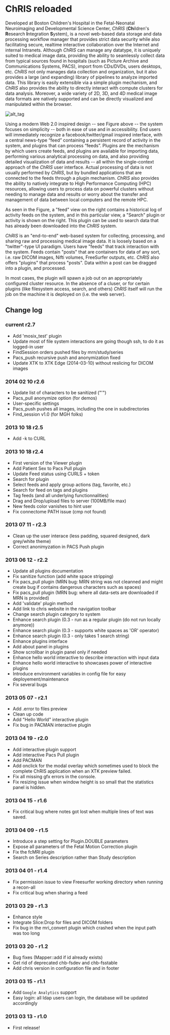 ChRIS reloaded
==============

Developed at Boston Children's Hospital in the Fetal-Neonatal Neuroimaging and Developmental Science Center, _ChRIS_ (**Ch**ildren's **R**esearch **I**ntegration **S**ystem), is a novel web-based data storage and data processing workflow manager that provides strict data security while also facilitating secure, realtime interactive collaboration over the Internet and internal Intranets. Although _ChRIS_ can manage any datatype, it is uniquely suited to medical image data, providing the ability to seamlessly collect data from typical sources found in hospitals (such as Picture Archive and Communications Systems, PACS), import from CDs/DVDs, users desktops, etc. _ChRIS_ not only manages data collection and organization, but it also provides a large (and expanding) library of pipelines to analyze imported data. This library is easily extensible via a simple plugin mechanism, and _ChRIS_ also provides the ability to directly interact with compute clusters for data analysis. Moreover, a wide variety of 2D, 3D, and 4D medical image data formats are natively supported and can be directly visualized and manipulated within the browser.

![alt_tag](https://raw.github.com/FNNDSC/chrisreloaded/master/doc/images/1_feed.png)

Using a modern Web 2.0 inspired design -- see Figure above -- the system focuses on simplicity -- both in ease of use and in accessibility. End users will immediately recognize a facebook/twitter/gmail inspired interface, with a central news-type “feed” containing a persistent record of activity in the system, and plugins that can process “feeds”. Plugins are the mechanism by which users create feeds, and plugins are available for importing data, performing various analytical processing on data, and also providing detailed visualization of data and results -- all within the single-context approach of the _ChRIS_ user interface. Actual processing of data is not usually performed by _ChRIS_, but by bundled applications that are connected to the feeds through a plugin mechanism. _ChRIS_ also provides the ability to natively integrate to High Performance Computing (HPC) resources, allowing users to process data on powerful clusters without needing to manage data and results or worry about the transfer and management of data between local computers and the remote HPC.

As seen in the Figure, a "feed" view on the right contains a historical log of activity feeds on the system, and in this particular view, a "Search" plugin or activity is shown on the right. This plugin can be used to search data that has already been downloaded into the _ChRIS_ system.

_ChRIS_ is an "end-to-end" web-based system for collecting, processing, and sharing raw and processing medical image data. It is loosely based on a "twitter"-type UI paradigm. Users have "feeds" that track interaction with the system. Feeds contain "posts" that are containers for data of any sort, i.e. raw DICOM images, Nifti volumes, FreeSurfer outputs, etc. _ChRIS_ also offers "plugins" that process "posts". Data within a post can be dragged into a plugin, and processed.

In most cases, the plugin will spawn a job out on an appropriately configured cluster resource. In the absence of a cluser, or for certain plugins (like filesystem access, search, and others) _ChRIS_ itself will run the job on the machine it is deployed on (i.e. the web server).


## Change log ##

### current **r2.7** ###
* Add 'mosix_test' plugin
* Update most of file system interactions are going though ssh, to do it as logged-in user
* FindSession orders pushed files by  mrn/study/series
* Pacs_push recursive push and anonymization fixed
* Update XTK to XTK Edge (2014-03-10) without reslicing for DICOM images

### 2014 02 10 **r2.6** ###
* Update list of characters to be sanitized ("'")
* Pacs_pull anonymize option (for demos)
* User-specific settings
* Pacs_push pushes all images, including the one in subdirectories
* Find_session v1.0 (for MGH folks)

### 2013 10 18 **r2.5** ###
* Add -k to CURL

### 2013 10 18 **r2.4** ###
* First version of the Viewer plugin
* Add Patient Sex to Pacs Pull plugin
* Update Feed status using CURLS + token
* Search for plugin
* Select feeds and apply group actions (tag, favorite, etc.)
* Search for feed on tags and plugins
* Tag feeds (and all underlying functionnalities)
* Drag and Drop/upload files to server (100MB/file max)
* New feeds color vanishes to hint user
* Fix connectome PATH issue (cmp not found)

### 2013 07 11 - **r2.3** ###
* Clean up the user interace (less padding, squared designed, dark grey/white theme) 
* Correct anonimyzation in PACS Push plugin

### 2013 06 12 - **r2.2** ###
* Update all plugins documentation
* Fix sanitize function (add white space stripping)
* Fix pacs_pull plugin (MRN bug: MRN string was not cleanned and might create bug if contains dangerous characters such as spaces)
* Fix pacs_pull plugin (MRN bug: where all data-sets are downloaded if MRN is provided)
* Add 'validate' plugin method
* Add link to chris website in the navigation toolbar
* Change search plugin category to system
* Enhance search plugin (0.3 - run as a regular plugin (do not run locally anymore))
* Enhance search plugin (0.3 - supports white spaces as 'OR' operator)
* Enhance search plugin (0.3 - only takes 1 search string)
* Enhance plugins interface
* Add about panel in plugins
* Show scrollbar in plugin panel only if needed
* Enhance hello world interactive to describe interaction with input data
* Enhance hello world interactive to showcases power of interactive plugins
* Introduce environment variables in config file for easy deployement/maintenance
* Fix several bugs

### 2013 05 07 - **r2.1** ###
* Add .error to files preview
* Clean up code
* Add "Hello World" interactive plugin
* Fix bug in PACMAN interactive plugin

### 2013 04 19 - **r2.0** ###
* Add interactive plugin support
* Add interactive Pacs Pull plugin
* Add PACMAN 
* Add onclick for the modal overlay which sometimes used to block the complete ChRIS application when an XTK preview failed.
* Fix all missing gfx errors in the console.
* Fix resizing issue when window height is so small that the statistics panel is hidden.

### 2013 04 15 - **r1.6** ###
* Fix critical bug where notes got lost when multiple lines of text was saved.

### 2013 04 09 - **r1.5** ###
* Introduce a step setting for Plugin.DOUBLE parameters
* Expose all parameters of the Fetal Motion Correction plugin
* Fix the fcMRI plugin
* Search on Series description rather than Study description

### 2013 04 01 - **r1.4** ###
* Fix permission issue to view Freesurfer working directory when running a recon-all
* Fix critical bug when sharing a feed 

### 2013 03 29 - **r1.3** ###
* Enhance style
* Integrate Slice:Drop for files and DICOM folders
* Fix bug in the mri_convert plugin which crashed when the input path was too long

### 2013 03 20 - **r1.2** ###
* Bug fixes (Mapper::add if id already exists)
* Get rid of deprecated chb-fsdev and chb-fsstable
* Add chris version in configuration file and in footer

### 2013 03 15 - **r1.1** ###

* Add `Google Analytics` support
* Easy login: all ldap users can login, the database will be updated accordingly

### 2013 03 13 - **r1.0** ###

* First release!
